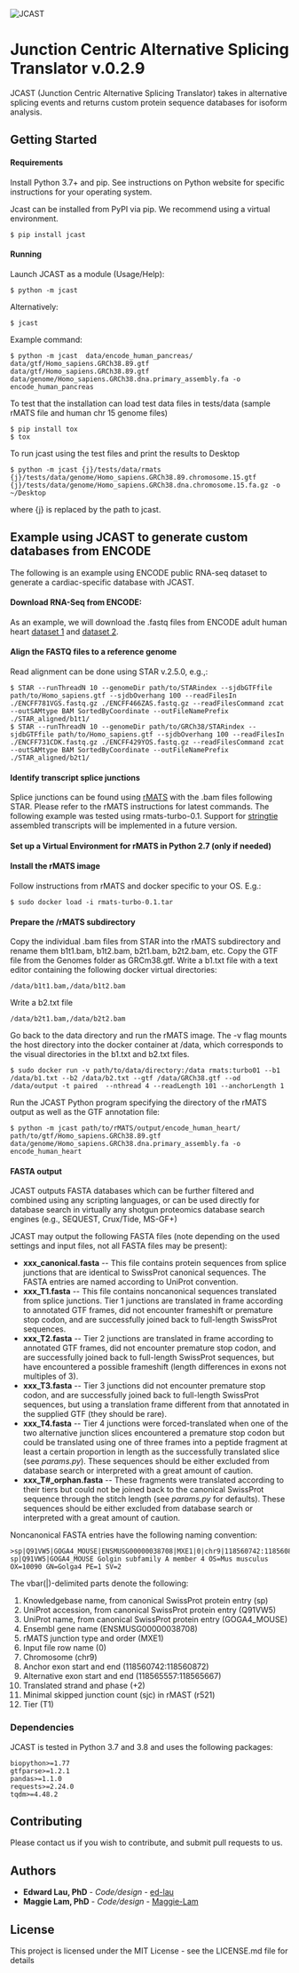 ![JCAST](https://github.com/ed-lau/jcast/blob/master/images/logo2.png?raw=True)

# Junction Centric Alternative Splicing Translator v.0.2.9

JCAST (Junction Centric Alternative Splicing Translator) takes in alternative splicing events and returns custom protein sequence databases for isoform analysis.

## Getting Started

#### Requirements

Install Python 3.7+ and pip. See instructions on Python website for specific instructions for your operating system.

Jcast can be installed from PyPI via pip. We recommend using a virtual environment.

    $ pip install jcast

#### Running
	
Launch JCAST as a module (Usage/Help):
		
	$ python -m jcast

Alternatively:

    $ jcast

Example command: 
		
	$ python -m jcast  data/encode_human_pancreas/ data/gtf/Homo_sapiens.GRCh38.89.gtf data/gtf/Homo_sapiens.GRCh38.89.gtf data/genome/Homo_sapiens.GRCh38.dna.primary_assembly.fa -o encode_human_pancreas
    
To test that the installation can load test data files in tests/data (sample rMATS file and human chr 15 genome files)

    $ pip install tox
    $ tox

To run jcast using the test files and print the results to Desktop

    $ python -m jcast {j}/tests/data/rmats {j}/tests/data/genome/Homo_sapiens.GRCh38.89.chromosome.15.gtf  {j}/tests/data/genome/Homo_sapiens.GRCh38.dna.chromosome.15.fa.gz -o ~/Desktop
    
where {j} is replaced by the path to jcast.

## Example using JCAST to generate custom databases from ENCODE

The following is an example using ENCODE public RNA-seq dataset to generate a cardiac-specific database with JCAST.

#### Download RNA-Seq from ENCODE: 
As an example, we will download the .fastq files from ENCODE adult human heart [dataset 1](https://www.encodeproject.org/experiments/ENCSR436QDU/) and
     [dataset 2](https://www.encodeproject.org/experiments/ENCSR391VGU/).
     
#### Align the FASTQ files to a reference genome 
Read alignment can be done using STAR v.2.5.0, e.g.,:

	$ STAR --runThreadN 10 --genomeDir path/to/STARindex --sjdbGTFfile path/to/Homo_sapiens.gtf --sjdbOverhang 100 --readFilesIn ./ENCFF781VGS.fastq.gz ./ENCFF466ZAS.fastq.gz --readFilesCommand zcat --outSAMtype BAM SortedByCoordinate --outFileNamePrefix ./STAR_aligned/b1t1/
    $ STAR --runThreadN 10 --genomeDir path/to/GRCh38/STARindex --sjdbGTFfile path/to/Homo_sapiens.gtf --sjdbOverhang 100 --readFilesIn ./ENCFF731CDK.fastq.gz ./ENCFF429YOS.fastq.gz --readFilesCommand zcat --outSAMtype BAM SortedByCoordinate --outFileNamePrefix ./STAR_aligned/b2t1/

#### Identify transcript splice junctions 
Splice junctions can be found using [rMATS](http://rnaseq-mats.sourceforge.net) with the .bam files following STAR. Please refer to the rMATS instructions for latest commands. The following
example was tested using rmats-turbo-0.1. Support for [stringtie](https://ccb.jhu.edu/software/stringtie/) assembled transcripts will be implemented in a future version.

#### Set up a Virtual Environment for rMATS in Python 2.7 (only if needed)

#### Install the rMATS image
Follow instructions from rMATS and docker specific to your OS. E.g.:

    $ sudo docker load -i rmats-turbo-0.1.tar

#### Prepare the /rMATS subdirectory 
Copy the individual .bam files from STAR into the rMATS subdirectory and rename them b1t1.bam, b1t2.bam, b2t1.bam, b2t2.bam, etc. Copy the GTF file from the Genomes folder as GRCm38.gtf. Write a b1.txt file with a text editor containing the following docker virtual directories:

    /data/b1t1.bam,/data/b1t2.bam
 
Write a b2.txt file

    /data/b2t1.bam,/data/b2t2.bam
 
Go back to the data directory and run the rMATS image. The -v flag mounts the host directory into the docker container at /data, which corresponds to the visual directories in the b1.txt and b2.txt files.

    $ sudo docker run -v path/to/data/directory:/data rmats:turbo01 --b1 /data/b1.txt --b2 /data/b2.txt --gtf /data/GRCh38.gtf --od /data/output -t paired  --nthread 4 --readLength 101 --anchorLength 1

Run the JCAST Python program specifying the directory of the rMATS output as well as the GTF annotation file:
 
    $ python -m jcast path/to/rMATS/output/encode_human_heart/ path/to/gtf/Homo_sapiens.GRCh38.89.gtf data/genome/Homo_sapiens.GRCh38.dna.primary_assembly.fa -o encode_human_heart

#### FASTA output
JCAST outputs FASTA databases which can be further filtered and combined using any scripting languages, or can be used directly for database search
in virtually any shotgun proteomics database search engines (e.g., SEQUEST, Crux/Tide, MS-GF+)
    
JCAST may output the following FASTA files (note depending on the used settings and input files, not all FASTA files may be present):

* **xxx_canonical.fasta** -- This file contains protein sequences from splice junctions that are identical to SwissProt canonical sequences. The FASTA entries are named according to UniProt convention.    
* **xxx_T1.fasta** -- This file contains noncanonical sequences translated from splice junctions. Tier 1 junctions are translated in frame according to annotated GTF frames, did not encounter frameshift or premature stop codon, and are successfully joined back to full-length SwissProt sequences.
* **xxx_T2.fasta** -- Tier 2 junctions are translated in frame according to annotated GTF frames, did not encounter premature stop codon, and are successfully joined back to full-length SwissProt sequences, but have encountered a possible frameshift (length differences in exons not multiples of 3).
* **xxx_T3.fasta** -- Tier 3 junctions did not encounter premature stop codon, and are successfully joined back to full-length SwissProt sequences, but using a translation frame different from that annotated in the supplied GTF (they should be rare).
* **xxx_T4.fasta** -- Tier 4 junctions were forced-translated when one of the two alternative junction slices encountered a premature stop codon but could be translated using one of three frames into a peptide fragment at least a certain proportion in length as the successfully translated slice (see _params.py_). These sequences should be either excluded from database search or interpreted with a great amount of caution.
* **xxx_T#_orphan.fasta** -- These fragments were translated according to their tiers but could not be joined back to the canonical SwissProt sequence through the stitch length (see _params.py_ for defaults). These sequences should be either excluded from database search or interpreted with a great amount of caution.

Noncanonical FASTA entries have the following naming convention:

```
>sp|Q91VW5|GOGA4_MOUSE|ENSMUSG00000038708|MXE1|0|chr9|118560742:118560872|118565557:118565667|+2|r521|T1 sp|Q91VW5|GOGA4_MOUSE Golgin subfamily A member 4 OS=Mus musculus OX=10090 GN=Golga4 PE=1 SV=2
```

The vbar(|)-delimited parts denote the following:
1. Knowledgebase name, from canonical SwissProt protein entry (sp)
2. UniProt accession, from canonical SwissProt protein entry (Q91VW5)
3. UniProt name, from canonical SwissProt protein entry (GOGA4_MOUSE)
4. Ensembl gene name (ENSMUSG00000038708)
5. rMATS junction type and order (MXE1)
6. Input file row name (0)
7. Chromosome (chr9)
8. Anchor exon start and end (118560742:118560872)
9. Alternative exon start and end (118565557:118565667)
10. Translated strand and phase (+2)
11. Minimal skipped junction count (sjc) in rMAST (r521)
12. Tier (T1) 


### Dependencies

JCAST is tested in Python 3.7 and 3.8 and uses the following packages:

```
biopython>=1.77
gtfparse>=1.2.1
pandas>=1.1.0
requests>=2.24.0
tqdm>=4.48.2
```


## Contributing

Please contact us if you wish to contribute, and submit pull requests to us.


## Authors

* **Edward Lau, PhD** - *Code/design* - [ed-lau](https://github.com/ed-lau)
* **Maggie Lam, PhD** - *Code/design* - [Maggie-Lam](https://github.com/Maggie-Lam)


## License

This project is licensed under the MIT License - see the LICENSE.md file for details
